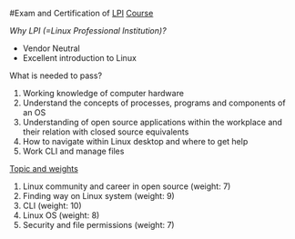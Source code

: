 #Exam and Certification of [LPI](http://www.lpi.org/)
[Course](https://linuxacademy.com/cp/modules/view/id/38)

*Why LPI (=Linux Professional Institution)?*
* Vendor Neutral
* Excellent introduction to Linux

What is needed to pass?
1. Working knowledge of computer hardware
2. Understand the concepts of processes, programs and components of an OS
3. Understanding of open source applications within the workplace and their relation with closed source equivalents
4. How to navigate within Linux desktop and where to get help
5. Work CLI and manage files

[Topic and weights](https://www.lpi.org/study-resources/linux-essentials-exam-objectives/)
1. Linux community and career in open source (weight: 7)
2. Finding way on Linux system (weight: 9)
3. CLI (weight: 10)
4. Linux OS (weight: 8)
5. Security and file permissions (weight: 7)


